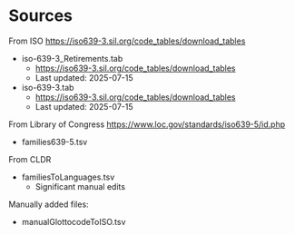 # Sources

From ISO https://iso639-3.sil.org/code_tables/download_tables

- iso-639-3_Retirements.tab
  - https://iso639-3.sil.org/code_tables/download_tables
  - Last updated: 2025-07-15
- iso-639-3.tab
  - https://iso639-3.sil.org/code_tables/download_tables
  - Last updated: 2025-07-15

From Library of Congress https://www.loc.gov/standards/iso639-5/id.php

- families639-5.tsv

From CLDR

- familiesToLanguages.tsv
  - Significant manual edits

Manually added files:

- manualGlottocodeToISO.tsv